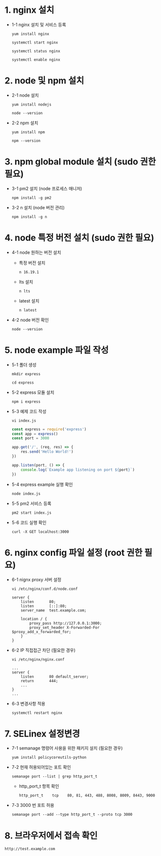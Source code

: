# 1. nginx 설치

* 1-1 nginx 설치 및 서비스 등록

    ```
    yum install nginx
    ```
    ```
    systemctl start nginx 
    ```
    ```
    systemctl status nginx
    ```
    ```
    systemctl enable nginx
    ```

# 2. node 및 npm 설치

* 2-1 node 설치

    ```
    yum install nodejs
    ```
    ```
    node --version
    ```

* 2-2 npm 설치

    ```
    yum install npm
    ```
    ```
    npm --version
    ```

# 3. npm global module 설치 (sudo 권한 필요)

* 3-1 pm2 설치 (node 프로세스 매니저)

    ```
    npm install -g pm2
    ```

* 3-2 n 설치 (node 버전 관리)

    ```
    npm install -g n
    ```

# 4. node 특정 버전 설치 (sudo 권한 필요)

* 4-1 node 원하는 버전 설치

    * 특정 버전 설치

        ```
        n 16.19.1
        ```

    * lts 설치 

        ```
        n lts
        ```

    * latest 설치

        ```
        n latest
        ```

* 4-2 node 버전 확인

    ```
    node --version
    ```

# 5. node example 파일 작성

* 5-1 폴더 생성

    ```
    mkdir express
    ```
    ```
    cd express
    ```

* 5-2 express 모듈 설치

    ```
    npm i express
    ```

* 5-3 예제 코드 작성

    ```
    vi index.js
    ```
    ``` javascript
    const express = require('express')
    const app = express()
    const port = 3000

    app.get('/', (req, res) => {
        res.send('Hello World!')
    })

    app.listen(port, () => {
        console.log(`Example app listening on port ${port}`)
    })
    ```

* 5-4 express example 실행 확인

    ```
    node index.js
    ```

* 5-5 pm2 서비스 등록

    ```
    pm2 start index.js
    ```

* 5-6 코드 실행 확인

    ```
    curl -X GET localhost:3000
    ```

# 6. nginx config 파일 설정 (root 권한 필요)
* 6-1 nignx proxy 서버 설정

    ```
    vi /etc/nginx/conf.d/node.conf
    ```
    ```
    server {
        listen       80;
        listen       [::]:80;
        server_name  test.example.com;

        location / {
            proxy_pass http://127.0.0.1:3000;
            proxy_set_header X-Forwarded-For $proxy_add_x_forwarded_for;
        }
    }
    ```

* 6-2 IP 직접접근 차단 (필요한 경우)

    ```
    vi /etc/nginx/nginx.conf
    ```
    ```
    ...
    server {
        listen       80 default_server;
	    return       444;
        ...
    }
    ...
    ```

* 6-3 변경사항 적용

    ```
    systemctl restart nginx
    ```

# 7. SELinex 설정변경
    
* 7-1 semanage 명령어 사용을 위한 패키지 설치 (필요한 경우)

    ```
    yum install policycoreutils-python
    ```

* 7-2 현재 허용되어있는 포트 확인

    ```
    semanage port --list | grep http_port_t
    ```

    * http_port_t 항목 확인

        ```
        http_port_t    tcp    80, 81, 443, 488, 8008, 8009, 8443, 9000
        ```

* 7-3 3000 번 포트 허용

    ```
    semanage port --add --type http_port_t --proto tcp 3000
    ```

# 8. 브라우저에서 접속 확인

```
http://test.example.com
```